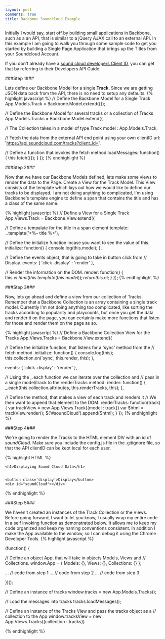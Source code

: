 ```yaml
---
layout: post
comments: true
title: Backbone Soundcloud Example
---
```


Initially I would say, start off by building small applications in Backbone, such as a an API, that is similar to a jQuery AJAX call to an external API. In this example I am going to walk you through some sample code to get you started by building a Single Page Application that brings up the Titles from your Soundcloud Account. 

If you don't already have a [sound cloud developers Client ID](https://developers.soundcloud.com/docs/api/guide), you can get that by referring to their Developers API Guide.

###Step 1###

Lets define our Backbone Model for a single **Track**. Since we are getting JSON data back from the API, there is no need to setup any defaults. 
{% highlight javascript %}
// Define the Backbone Model for a Single Track
App.Models.Track = Backbone.Model.extend({});

// Define the Backbone Model for several tracks or a collection of Tracks
App.Models.Tracks = Backbone.Model.extend({
  
  // The Collection takes in a model of type Track
  model : App.Models.Track,
  
  // Fetch the data from the external API end point using your own clientID
  url: 'https://api.soundcloud.com/tracks?client_id=',
  
  // Define a function that invokes the fetch method
  loadMessages: function() {
    this.fetch({});
  }
});
{% endhighlight %}

###Step 2###

Now that we have our Backbone Models defined, lets make some views to render the data to the Page. Create a View for the Track Model. This View consists of the template which lays out how we would like to define our tracks to be displayed. I am not doing anything to complicated, I'm using Backbone's template engine to define a span that contains the title and has a class of the same name.

{% highlight javascript %}
// Define a View for a Single Track
App.Views.Track = Backbone.View.extend({
  
  // Define a tempalate for the title in a span element
  template: _.template('<span class="title"><%- title %></span>'),
  
  // Define the initialize function incase you want to see the value of this.
  initialize: function() {
    console.log(this.model);
  },
  
  // Define the events object, that is going to take in button click from
  // Display.
  events: {
    'click .display' : 'render'
  },
  
  // Render the information on the DOM.
  render: function() {
    this.$el.html( this.template(this.model) );
    return this.$el;
  }
});
{% endhighlight %}

###Step 3###

Now, lets go ahead and define a view from our collection of Tracks. Remember that a Backbone Collection is an array containing a single track model. Currently I'm not doing anything too complicated, like sorting the tracks according to popularity and playcounts, but once you get the data and render it on the page, you can certainly make more functions that listen for those and render them on the page as so.

{% highlight javascript %}
// Define a Backbone Collection View for the Tracks
App.Views.Tracks = Backbone.View.extend({
  
  // Define the initialize function, that listens for a 'sync' method from the
  // fetch method.
  initialize: function() {
    console.log(this);
    this.collection.on('sync', this.render, this);
  },
  
  events: {
    'click .display' : 'render'
  },
  
  // Using the _.each function we can iterate over the collection and 
  // pass in a single model/track to the renderTracks method.
  render: function() {
    _.each(this.collection.attributes, this.renderTracks, this);
  },
  
  // Define the method, that makes a view of each track and renders it
  // We then want to append that element to the DOM.
  renderTracks: function(track) {
    var trackView = new App.Views.Track({model : track})
    var $html = trackView.render();
    $('#soundCloud').append($html);
  }
});
{% endhighlight %}

###Step 4###

We're going to render the Tracks to the HTML element DIV with an id of *soundCloud*. Make sure you include the config.js file in the .gitignore file, so that the API clientID can be kept local for each user. 

{% highlight HTML %}
<!DOCTYPE html>
<html>
<head>
  <meta charset="utf-8">
  <title>Soundcloud</title>
  <link rel="stylesheet" href="styles/styles.css">

  <!-- dependencies -->
  <script src="bower_components/jquery/jquery.min.js"></script>
  <script src="bower_components/underscore/underscore-min.js"></script>
  <script src="bower_components/backbone/backbone.js"></script>
  <script src="env/config.js"></script>
  <script src="scripts/backbone-solution-01.js"></script>
</head>
<body>

    <h1>Displaying Sound Cloud Data</h1>
    

    <button class='display'>Display</button>
    <div id="soundCloud"></div>

</body>
</html>
{% endhighlight %}

###Step 5###

We haven't created an instances of the Track Collection or the Views. Before going forward, I want to let you know, I usually wrap my entire code in a self invoking function as demonstrated below. It allows me to keep my code organized and keep my naming conventions consistent. In addition I make the App available to the window, so I can debug it using the Chrome Developer Tools.
{% highlight javascript %}

(function() {

// Define an object App, that will take in objects Models, Views and
// Collections.
window.App = {
  Models: {},
  Views: {},
  Collections: {}
};

... // code from step 1
... // code from step 2
... // code from step 3

})();

// Define an instance of tracks 
window.tracks = new App.Models.Tracks();

// Load the messages into tracks
tracks.loadMessages();

// Define an instance of the Tracks View and pass the tracks object as a
// collection to the App
window.tracksView = new App.Views.Tracks({collection : tracks})

{% endhighlight %}
